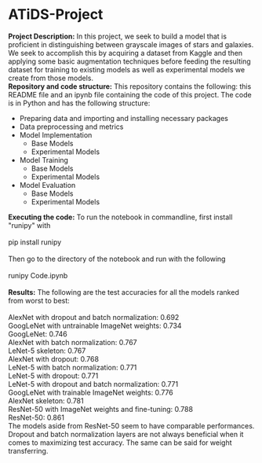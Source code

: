 # ATiDS-Project
**Project Description:**
In this project, we seek to build a model that is proficient in distinguishing between grayscale images of stars and galaxies. We seek to accomplish this by acquiring a dataset from Kaggle and then applying some basic augmentation techniques before feeding the resulting dataset for training to existing models as well as experimental models we create from those models.  
**Repository and code structure:**
This repository contains the following: this README file and an ipynb file containing the code of this project. The code is in Python and has the following structure:  
- Preparing data and importing and installing necessary packages
- Data preprocessing and metrics
- Model Implementation
  - Base Models
  - Experimental Models
- Model Training
  - Base Models
  - Experimental Models
- Model Evaluation
  - Base Models
  - Experimental Models

**Executing the code:**
To run the notebook in commandline, first install "runipy" with  
<br />
pip install runipy  
<br />
Then go to the directory of the notebook and run with the following  
<br />
runipy Code.ipynb  
<br />
**Results:**
The following are the test accuracies for all the models ranked from worst to best:  
<br />
AlexNet with dropout and batch normalization: 0.692  
GoogLeNet with untrainable ImageNet weights: 0.734  
GoogLeNet: 0.746  
AlexNet with batch normalization: 0.767  
LeNet-5 skeleton: 0.767  
AlexNet with dropout: 0.768  
LeNet-5 with batch normalization: 0.771  
LeNet-5 with dropout: 0.771  
LeNet-5 with dropout and batch normalization: 0.771  
GoogLeNet with trainable ImageNet weights: 0.776  
AlexNet skeleton: 0.781  
ResNet-50 with ImageNet weights and fine-tuning: 0.788  
ResNet-50: 0.861  
The models aside from ResNet-50 seem to have comparable performances. Dropout and batch normalization layers are not always beneficial when it comes to maximizing test accuracy. The same can be said for weight transferring.
